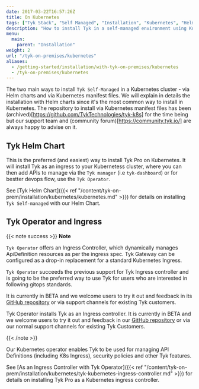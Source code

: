 ```yaml
---
date: 2017-03-22T16:57:26Z
title: On Kubernetes
tags: ["Tyk Stack", "Self Managed", "Installation", "Kubernetes", "Helm Chart", "Tyk Operator"]
description: "How to install Tyk in a self-managed environment using Kubernetes"
menu:
  main:
    parent: "Installation"
weight: 2
url: "/tyk-on-premises/kubernetes"
aliases:
  - /getting-started/installation/with-tyk-on-premises/kubernetes
  - /tyk-on-premises/kubernetes
---
```


The two main ways to install `Tyk Self-Managed` in a Kubernetes cluster - via Helm charts and via Kubernetes manifest files.
We will explain in details the installation with Helm charts since it's the most common way to install in Kubernetes.
The repository to install via Kubernetes manifest files has been (archived)[https://github.com/TykTechnologies/tyk-k8s] for the time being but our support team and (community forum)[https://community.tyk.io/] are always happy to advise on it.


## Tyk Helm Chart

This is the preferred (and easiest) way to install Tyk Pro on Kubernetes. It will install Tyk as an ingress to your Kubernetess cluster, where you can then add APIs to manage via the `Tyk manager` (i.e `tyk-dashboard`) or for bestter devops flow, use the `Tyk Operator`.

See [Tyk Helm Chart]({{< ref "/content/tyk-on-prem/installation/kubernetes/kubernetes.md" >}}) for details on installing `Tyk Self-managed` with our Helm Chart.

## Tyk Operator and Ingress 

{{< note success >}}
**Note**  

`Tyk Operator` offers an Ingress Controller, which dynamically manages ApiDefinition resources as per the ingress spec. Tyk Gateway can be configured as a drop-in replacement for a standard Kubernetes Ingress.

`Tyk Operator` succeeds the previous support for Tyk Ingress controller and is going to be the preferred way to use Tyk for users who are interested in following gitops standards. 

It is currently in BETA and we welcome users to try it out and feedback in its [GitHub repository](https://github.com/TykTechnologies/tyk-operator) or via support channels for existing Tyk customers.


Tyk Operator installs Tyk as an Ingress controller. It is currently in BETA and we welcome users to try it out and feedback in our [GitHub repository](https://github.com/TykTechnologies/tyk-operator) or via our normal support channels for existing Tyk Customers.

{{< /note >}}

Our Kubernetes operator enables Tyk to be used for managing API Definitions (including K8s Ingress), security policies and other Tyk features.

See [As an Ingress Controller with Tyk Operator]({{< ref "/content/tyk-on-prem/installation/kubernetes/tyk-kubernetes-ingress-controller.md" >}}) for details on installing Tyk Pro as a Kubernetes ingress controller.
